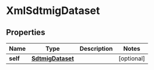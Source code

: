 

# XmlSdtmigDataset


## Properties

Name | Type | Description | Notes
------------ | ------------- | ------------- | -------------
**self** | [**SdtmigDataset**](SdtmigDataset.md) |  |  [optional]




